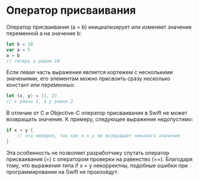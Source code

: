 # Оператор присваивания
Оператор присваивания (a = b) инициализирует или изменяет значение переменной a на значение b:

```swift
let b = 10
var a = 5
a = b
// теперь a равно 10
```

Если левая часть выражения является кортежем с несколькими значениями, его элементам можно присвоить сразу несколько констант или переменных:

```swift
let (x, y) = (1, 2)
// x равно 1, а y равно 2
```

В отличие от C и Objective-C оператор присваивания в Swift не может возвращать значение. К примеру, следующее выражение недопустимо:

```swift
if x = y {
    // это неверно, так как x = y не возвращает никакого значения
}
```

Эта особенность не позволяет разработчику спутать оператор присваивания (=) с оператором проверки на равенство (==). Благодаря тому, что выражения типа if x = y некорректны, подобные ошибки при программировании на Swift не произойдут.
